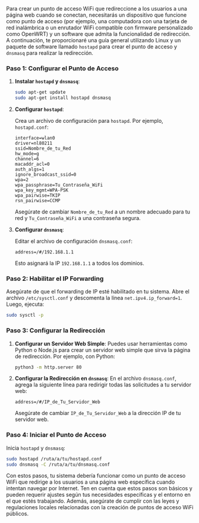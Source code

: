 Para crear un punto de acceso WiFi que redireccione a los usuarios a una página web cuando se conectan, necesitarás un dispositivo que funcione como punto de acceso (por ejemplo, una computadora con una tarjeta de red inalámbrica o un enrutador WiFi compatible con firmware personalizado como OpenWRT) y un software que admita la funcionalidad de redirección. A continuación, te proporcionaré una guía general utilizando Linux y un paquete de software llamado `hostapd` para crear el punto de acceso y `dnsmasq` para realizar la redirección.

### Paso 1: Configurar el Punto de Acceso

1. **Instalar `hostapd` y `dnsmasq`**:
   
   ```bash
   sudo apt-get update
   sudo apt-get install hostapd dnsmasq
   ```

2. **Configurar `hostapd`**:

   Crea un archivo de configuración para `hostapd`. Por ejemplo, `hostapd.conf`:

   ```plaintext
   interface=wlan0
   driver=nl80211
   ssid=Nombre_de_tu_Red
   hw_mode=g
   channel=6
   macaddr_acl=0
   auth_algs=1
   ignore_broadcast_ssid=0
   wpa=2
   wpa_passphrase=Tu_Contraseña_WiFi
   wpa_key_mgmt=WPA-PSK
   wpa_pairwise=TKIP
   rsn_pairwise=CCMP
   ```

   Asegúrate de cambiar `Nombre_de_tu_Red` a un nombre adecuado para tu red y `Tu_Contraseña_WiFi` a una contraseña segura.

3. **Configurar `dnsmasq`**:

   Editar el archivo de configuración `dnsmasq.conf`:

   ```plaintext
   address=/#/192.168.1.1
   ```

   Esto asignará la IP `192.168.1.1` a todos los dominios.

### Paso 2: Habilitar el IP Forwarding

Asegúrate de que el forwarding de IP esté habilitado en tu sistema. Abre el archivo `/etc/sysctl.conf` y descomenta la línea `net.ipv4.ip_forward=1`. Luego, ejecuta:

```bash
sudo sysctl -p
```

### Paso 3: Configurar la Redirección

1. **Configurar un Servidor Web Simple**:
   Puedes usar herramientas como Python o Node.js para crear un servidor web simple que sirva la página de redirección. Por ejemplo, con Python:

   ```bash
   python3 -m http.server 80
   ```

2. **Configurar la Redirección en `dnsmasq`**:
   En el archivo `dnsmasq.conf`, agrega la siguiente línea para redirigir todas las solicitudes a tu servidor web:

   ```plaintext
   address=/#/IP_de_Tu_Servidor_Web
   ```

   Asegúrate de cambiar `IP_de_Tu_Servidor_Web` a la dirección IP de tu servidor web.

### Paso 4: Iniciar el Punto de Acceso

Inicia `hostapd` y `dnsmasq`:

```bash
sudo hostapd /ruta/a/tu/hostapd.conf
sudo dnsmasq -C /ruta/a/tu/dnsmasq.conf
```

Con estos pasos, tu sistema debería funcionar como un punto de acceso WiFi que redirige a los usuarios a una página web específica cuando intentan navegar por Internet. Ten en cuenta que estos pasos son básicos y pueden requerir ajustes según tus necesidades específicas y el entorno en el que estés trabajando. Además, asegúrate de cumplir con las leyes y regulaciones locales relacionadas con la creación de puntos de acceso WiFi públicos.